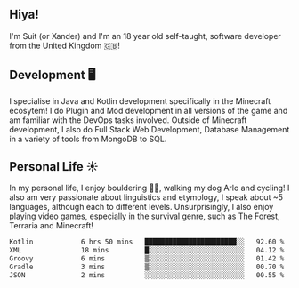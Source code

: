 ## Hiya! 
I'm Suit (or Xander) and I'm an 18 year old self-taught, software developer from the United Kingdom 🇬🇧!

Development 🖥️
---
I specialise in Java and Kotlin development specifically in the Minecraft ecosytem! 
I do Plugin and Mod development in all versions of the game and am familiar with the DevOps tasks involved.
Outside of Minecraft development, I also do Full Stack Web Development, Database Management in a variety of tools from MongoDB to SQL.

Personal Life ☀️
---
In my personal life, I enjoy bouldering 🧗‍♂️, walking my dog Arlo and cycling! I also am very passionate about linguistics and etymology, I speak about ~5 languages, although each to different levels. 
Unsurprisingly, I also enjoy playing video games, especially in the survival genre, such as The Forest, Terraria and Minecraft!
<!--START_SECTION:waka-->

```txt
Kotlin            6 hrs 50 mins   ███████████████████████░░   92.60 %
XML               18 mins         █░░░░░░░░░░░░░░░░░░░░░░░░   04.12 %
Groovy            6 mins          ▒░░░░░░░░░░░░░░░░░░░░░░░░   01.42 %
Gradle            3 mins          ▒░░░░░░░░░░░░░░░░░░░░░░░░   00.70 %
JSON              2 mins          ░░░░░░░░░░░░░░░░░░░░░░░░░   00.55 %
```

<!--END_SECTION:waka-->
